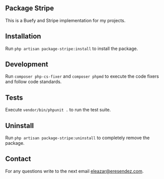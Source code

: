 ## Package Stripe

This is a Buefy and Stripe implementation for my projects.

## Installation 
Run `php artisan package-stripe:install` to install the package.

## Development
Run `composer php-cs-fixer` and `composer phpmd` to execute the code fixers and follow code standards.

## Tests
Execute `vendor/bin/phpunit .` to run the test suite.

## Uninstall
Run `php artisan package-stripe:uninstall` to completely remove the package.

## Contact
For any questions write to the next email [eleazar@eresendez.com](mailto:eleazar@eresendez.com).
